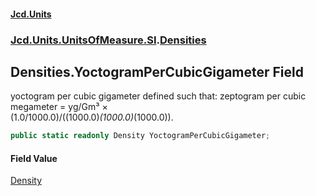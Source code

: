 #### [Jcd.Units](index.md 'index')
### [Jcd.Units.UnitsOfMeasure.SI](Jcd.Units.UnitsOfMeasure.SI.md 'Jcd.Units.UnitsOfMeasure.SI').[Densities](Densities.md 'Jcd.Units.UnitsOfMeasure.SI.Densities')

## Densities.YoctogramPerCubicGigameter Field

yoctogram per cubic gigameter defined such that: zeptogram per cubic megameter = yg/Gm³ ×  
(1.0/1000.0)/((1000.0)*(1000.0)*(1000.0)).

```csharp
public static readonly Density YoctogramPerCubicGigameter;
```

#### Field Value
[Density](Density.md 'Jcd.Units.UnitTypes.Density')